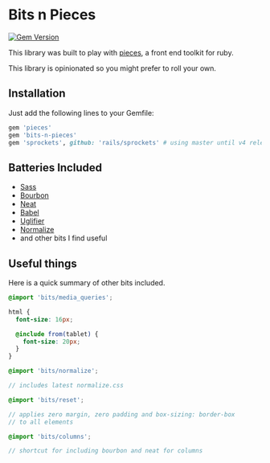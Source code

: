 # Bits n Pieces

[![Gem Version](https://badge.fury.io/rb/bits-n-pieces.svg)](http://badge.fury.io/rb/bits-n-pieces)

This library was built to play with [pieces][pieces], a front end toolkit for
ruby.

This library is opinionated so you might prefer to roll your own.

## Installation

Just add the following lines to your Gemfile:

``` ruby
gem 'pieces'
gem 'bits-n-pieces'
gem 'sprockets', github: 'rails/sprockets' # using master until v4 released
```

## Batteries Included

 - [Sass][sass]
 - [Bourbon][bourbon]
 - [Neat][neat]
 - [Babel][babel]
 - [Uglifier][uglifier]
 - [Normalize][normalize]
 - and other bits I find useful

## Useful things

Here is a quick summary of other bits included.

``` scss
@import 'bits/media_queries';

html {
  font-size: 16px;

  @include from(tablet) {
    font-size: 20px;
  }
}
```

``` scss
@import 'bits/normalize';

// includes latest normalize.css
```

``` scss
@import 'bits/reset';

// applies zero margin, zero padding and box-sizing: border-box
// to all elements
```

``` scss
@import 'bits/columns';

// shortcut for including bourbon and neat for columns
```

[pieces]: https://github.com/drpheltright/pieces
[sass]: http://sass-lang.com/
[bourbon]: http://bourbon.io/
[neat]: http://neat.bourbon.io/
[babel]: https://github.com/babel/ruby-babel-transpiler
[uglifier]: https://github.com/lautis/uglifier
[normalize]: https://necolas.github.io/normalize.css/
